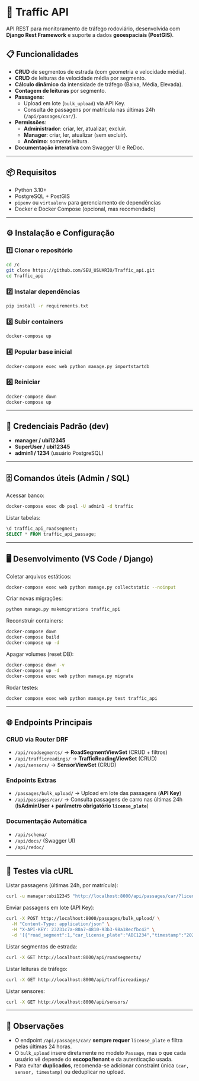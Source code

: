 # 🚦 Traffic API

API REST para monitoramento de tráfego rodoviário, desenvolvida com **Django Rest Framework** e suporte a dados **geoespaciais (PostGIS)**.

## 📋 Funcionalidades
- **CRUD** de segmentos de estrada (com geometria e velocidade média).
- **CRUD** de leituras de velocidade média por segmento.
- **Cálculo dinâmico** da intensidade de tráfego (Baixa, Média, Elevada).
- **Contagem de leituras** por segmento.
- **Passagens**:
  - Upload em lote (`bulk_upload`) via API Key.
  - Consulta de passagens por matrícula nas últimas 24h (`/api/passages/car/`).
- **Permissões**:
  - **Administrador**: criar, ler, atualizar, excluir.
  - **Manager**: criar, ler, atualizar (sem excluir).
  - **Anônimo**: somente leitura.
- **Documentação interativa** com Swagger UI e ReDoc.

---

## 📦 Requisitos
- Python 3.10+
- PostgreSQL + PostGIS
- `pipenv` ou `virtualenv` para gerenciamento de dependências
- Docker e Docker Compose (opcional, mas recomendado)

---

## ⚙️ Instalação e Configuração

### 1️⃣ Clonar o repositório
```bash
cd /c
git clone https://github.com/SEU_USUARIO/Traffic_api.git
cd Traffic_api
```

### 2️⃣ Instalar dependências
```bash
pip install -r requirements.txt
```

### 3️⃣ Subir containers
```bash
docker-compose up 
```

### 4️⃣  Popular base inicial
```bash
docker-compose exec web python manage.py importstartdb
```

### 6️⃣ Reiniciar
```bash
docker-compose down
docker-compose up
```

---

## 🔑 Credenciais Padrão (dev)
- **manager / ubi12345**
- **SuperUser / ubi12345**
- **admin1 / 1234** (usuário PostgreSQL)

---

## 🗄️ Comandos úteis (Admin / SQL)

Acessar banco:
```bash
docker-compose exec db psql -U admin1 -d traffic
```
Listar tabelas:
```sql
\d traffic_api_roadsegment;
SELECT * FROM traffic_api_passage;
```

---

## 🖥️ Desenvolvimento (VS Code / Django)

Coletar arquivos estáticos:
```bash
docker-compose exec web python manage.py collectstatic --noinput
```

Criar novas migrações:
```bash
python manage.py makemigrations traffic_api
```

Reconstruir containers:
```bash
docker-compose down
docker-compose build
docker-compose up -d
```

Apagar volumes (reset DB):
```bash
docker-compose down -v
docker-compose up -d
docker-compose exec web python manage.py migrate
```

Rodar testes:
```bash
docker compose exec web python manage.py test traffic_api
```

---

## 🌐 Endpoints Principais

### CRUD via Router DRF
- `/api/roadsegments/` → **RoadSegmentViewSet** (CRUD + filtros)
- `/api/trafficreadings/` → **TrafficReadingViewSet** (CRUD)
- `/api/sensors/` → **SensorViewSet** (CRUD)

### Endpoints Extras
- `/passages/bulk_upload/` → Upload em lote das passagens (**API Key**)
- `/api/passages/car/` → Consulta passagens de carro nas últimas 24h (**IsAdminUser + parâmetro obrigatório `license_plate`**)

### Documentação Automática
- `/api/schema/`
- `/api/docs/` (Swagger UI)
- `/api/redoc/`

---

## 🧪 Testes via cURL

Listar passagens (últimas 24h, por matrícula):
```bash
curl -u manager:ubi12345 "http://localhost:8000/api/passages/car/?license_plate=ABC1234"
```

Enviar passagens em lote (API Key):
```bash
curl -X POST http://localhost:8000/passages/bulk_upload/ \
  -H "Content-Type: application/json" \
  -H "X-API-KEY: 23231c7a-80a7-4810-93b3-98a18ecfbc42" \
  -d '[{"road_segment":1,"car_license_plate":"ABC1234","timestamp":"2025-08-12T14:30:00Z","sensor_uuid":"270e4cc0-d454-4b42-8682-80e87c3d163c"}]'
```

Listar segmentos de estrada:
```bash
curl -X GET http://localhost:8000/api/roadsegments/
```

Listar leituras de tráfego:
```bash
curl -X GET http://localhost:8000/api/trafficreadings/
```

Listar sensores:
```bash
curl -X GET http://localhost:8000/api/sensors/
```

---

## 📌 Observações
- O endpoint `/api/passages/car/` **sempre requer** `license_plate` e filtra pelas últimas 24 horas.
- O `bulk_upload` insere diretamente no modelo `Passage`, mas o que cada usuário vê depende do **escopo/tenant** e da autenticação usada.
- Para evitar **duplicados**, recomenda-se adicionar constraint única `(car, sensor, timestamp)` ou deduplicar no upload.
